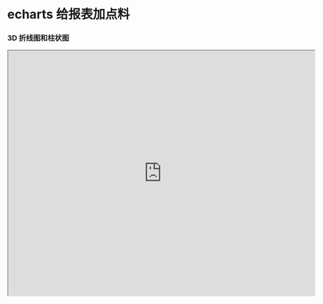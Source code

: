 # echarts 给报表加点料 

### 3D 折线图和柱状图

<iframe src="https://codepen.io/abrahamntlt/full/JjmwLwj" height="560px" width="700px"/>


### 3D 饼状图

<iframe src="https://codepen.io/abrahamntlt/full/dygwepN" height="560px" width="700px"/>

### 追光折线图

<iframe src="https://codepen.io/abrahamntlt/full/abRPGWd" height="560px" width="700px"/>
